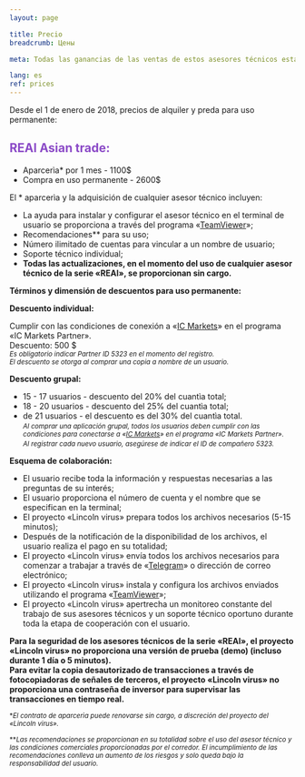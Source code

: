 ```yaml
---
layout: page

title: Precio
breadcrumb: Цены

meta: Todas las ganancias de las ventas de estos asesores técnicos estarán orientadas a la beneficencia.

lang: es
ref: prices
---
```


Desde el 1 de enero de 2018, precios de alquiler y preda para uso permanente:

## <span style="color:#8b4ac7">REAl Asian trade:</span>

- Aparcerìa* por 1 mes - 1100$ 
- Compra en uso permanente - 2600$

El * aparcerìa y la adquisición de cualquier asesor técnico incluyen:

- La ayuda para instalar y configurar el asesor técnico en el terminal de usuario se proporciona a través del programa «<a href="https://www.teamviewer.com/" target="_blank">TeamViewer</a>»;  
- Recomendaciones** para su uso;  
- Número ilimitado de cuentas para vincular a un nombre de usuario;  
- Soporte técnico individual;  
- **Todas las actualizaciones, en el momento del uso de cualquier asesor técnico de la serie «REAl», se proporcionan sin cargo.**  

**Términos y dimensión de descuentos para uso permanente:**  

**Descuento individual:**  

Cumplir con las condiciones de conexión a «<a href="https://lincolnvirus.com/es/ea/ic_markets" target="_blank">IC Markets</a>» en el programa «IC Markets Partner».  
Descuento: 500 $  
<small>_Es obligatorio indicar Partner ID 5323 en el momento del registro._</small>  
<small>_El descuento se otorga al comprar una copia a nombre de un usuario._</small>  

**Descuento grupal:**  

- 15 - 17 usuarios - descuento del 20% del  cuantìa total;  
- 18 - 20 usuarios - descuento del 25% del  cuantìa total;  
- de 21 usuarios - el descuento es del 30% del cuantìa total.  
<small>_Al comprar una aplicación grupal, todos los usuarios deben cumplir con las condiciones para conectarse a «<a href="https://lincolnvirus.com/es/ea/ic_markets" target="_blank">IC Markets</a>» en el programa «IC Markets Partner»._</small>  
<small>_Al registrar cada nuevo usuario, asegúrese de indicar el ID de compañero 5323._</small>  

**Esquema de colaboración:**  

- El usuario recibe toda la información y respuestas necesarias a las preguntas de su interés;  
- El usuario proporciona el número de cuenta y el nombre que se especifican en la terminal;  
- El proyecto «Lincoln virus»  prepara todos los archivos necesarios (5-15 minutos);  
- Después de la notificación de la disponibilidad de los archivos, el usuario realiza el pago en su totalidad;  
- El proyecto «Lincoln virus» envía todos los archivos necesarios para comenzar a trabajar a través de «<a href="https://t.me/chutkoy" target="_blank">Telegram</a>» o dirección de correo electrónico;  
- El proyecto «Lincoln virus» instala y configura los archivos enviados utilizando el programa «<a href="https://www.teamviewer.com/" target="_blank">TeamViewer</a>»;  
- El proyecto «Lincoln virus» apertrecha un monitoreo constante del trabajo de sus asesores técnicos y un soporte técnico oportuno durante toda la etapa de cooperación con el usuario.  

**Para la seguridad de los asesores técnicos de la serie «REAl», el proyecto «Lincoln virus»  no proporciona una versión de prueba (demo) (incluso durante 1 día o 5 minutos).**  
**Para evitar la copia desautorizado de transacciones a través de fotocopiadoras de señales de terceros, el proyecto «Lincoln virus» no proporciona una contraseña de inversor para supervisar las transacciones en tiempo real.**  

<small>\*_El contrato de aparcerìa puede renovarse sin cargo, a discreción del proyecto del «Lincoln virus»._</small>

<small>\*\*_Las recomendaciones se proporcionan en su totalidad sobre el uso del asesor técnico y las condiciones comerciales proporcionadas por el corredor. El incumplimiento de las recomendaciones conlleva un aumento de los riesgos y solo queda bajo la responsabilidad del usuario._</small>
